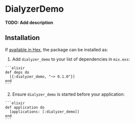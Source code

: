 # DialyzerDemo

**TODO: Add description**

## Installation

If [available in Hex](https://hex.pm/docs/publish), the package can be installed as:

  1. Add `dialyzer_demo` to your list of dependencies in `mix.exs`:

    ```elixir
    def deps do
      [{:dialyzer_demo, "~> 0.1.0"}]
    end
    ```

  2. Ensure `dialyzer_demo` is started before your application:

    ```elixir
    def application do
      [applications: [:dialyzer_demo]]
    end
    ```

